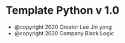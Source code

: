 Template Python v 1.0
=======
* @copyright 2020 Creator Lee Jin yong
* @copyright 2020 Company Black Logic